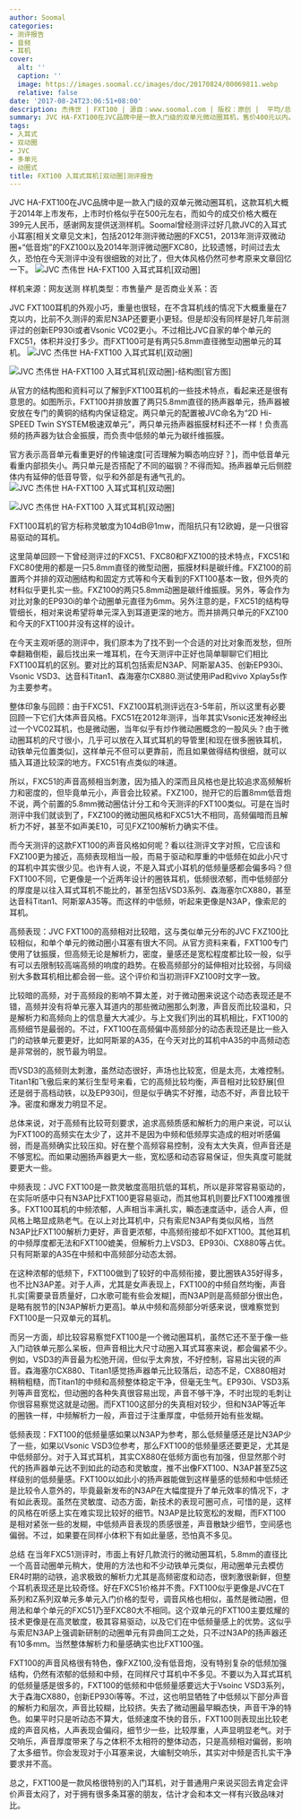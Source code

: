```yaml
---
author: Soomal
categories:
- 测评报告
- 音频
- 耳机
cover:
  alt: ''
  caption: ''
  image: https://images.soomal.cc/images/doc/20170824/00069811.webp
  relative: false
date: '2017-08-24T23:06:51+08:00'
description: 杰伟世 | FXT100 | 源自：www.soomal.com | 版权：原创 |  平均/总评分：08.50/68
summary: JVC HA-FXT100在JVC品牌中是一款入门级的双单元微动圈耳机，售价400元以内。我们曾在2012-2014年测评过JVC的三款微动圈耳机。而FXT100的双动圈则比较特别，两只扬声器分别负责高频和中低频，扬声器振膜材料不同……
tags:
- 入耳式
- 双动圈
- JVC
- 多单元
- 动圈式
title: FXT100 入耳式耳机[双动圈]测评报告
---
```


JVC HA-FXT100在JVC品牌中是一款入门级的双单元微动圈耳机，这款耳机大概于2014年上市发布，上市时价格似乎在500元左右，而如今的成交价格大概在399元人民币，感谢网友提供送测样机。Soomal曾经测评过好几款JVC的入耳式小耳塞[相关文章见文末]，包括2012年测评微动圈的FXC51，2013年测评双微动圈+“低音炮”的FXZ100以及2014年测评微动圈FXC80，比较遗憾，时间过去太久，恐怕在今天测评中没有很细致的对比了，但大体风格仍然可参考原来文章回忆一下。
![JVC 杰伟世 HA-FXT100 入耳式耳机[双动圈]](https://images.soomal.cc/images/doc/20170815/00069675.webp)





样机来源：网友送测
样机类型：市售量产
是否商业关系：否

JVC FXT100耳机的外观小巧，重量也很轻，在不含耳机线的情况下大概重量在7克以内，比前不久测评的索尼N3AP还要更小更轻。但是却没有同样是好几年前测评过的创新EP930i或者Vsonic VC02更小。不过相比JVC自家的单个单元的FXC51，体积并没打多少。而FXT100可是有两只5.8mm直径微型动圈单元的耳机。
![JVC 杰伟世 HA-FXT100 入耳式耳机[双动圈]](https://images.soomal.cc/images/doc/20170815/00069676.webp)




![JVC 杰伟世 HA-FXT100 入耳式耳机[双动圈]-结构图[官方图]](https://images.soomal.cc/images/doc/20170824/00069810.webp)




从官方的结构图和资料可以了解到FXT100耳机的一些技术特点，看起来还是很有意思的。如图所示，FXT100并排放置了两只5.8mm直径的扬声器单元，扬声器被安放在专门的黄铜的结构内保证稳定。两只单元的配置被JVC命名为“2D Hi-SPEED Twin SYSTEM极速双单元”，两只单元扬声器振膜材料还不一样！负责高频的扬声器为钛合金振膜，而负责中低频的单元为碳纤维振膜。

官方表示高音单元看重更好的传输速度[可否理解为瞬态响应好？]，而中低音单元看重内部损失小。两只单元是否搭配了不同的磁钢？不得而知。扬声器单元后侧腔体内有延伸的低音导管，似乎和外部是有通气孔的。
![JVC 杰伟世 HA-FXT100 入耳式耳机[双动圈]](https://images.soomal.cc/images/doc/20170815/00069678.webp)




![JVC 杰伟世 HA-FXT100 入耳式耳机[双动圈]](https://images.soomal.cc/images/doc/20170815/00069680.webp)




FXT100耳机的官方标称灵敏度为104dB@1mw，而阻抗只有12欧姆，是一只很容易驱动的耳机。

这里简单回顾一下曾经测评过的FXC51、FXC80和FXZ100的技术特点，FXC51和FXC80使用的都是一只5.8mm直径的微型动圈，振膜材料是碳纤维。FXZ100的前置两个并排的双动圈结构和固定方式等和今天看到的FXT100基本一致，但外壳的材料似乎更扎实一些。FXZ100的两只5.8mm动圈是碳纤维振膜。另外，等会作为对比对象的EP930i的单个动圈单元直径为6mm。另外注意的是，FXC51的结构导管细长，相对来说希望将单元深入到耳道更深的地方。而并排两只单元的FXZ100和今天的FXT100并没有这样的设计。

在今天主观听感的测评中，我们原本为了找不到一个合适的对比对象而发愁，但所幸翻箱倒柜，最后找出来一堆耳机，在今天测评中正好也简单聊聊它们相比FXT100耳机的区别。要对比的耳机包括索尼N3AP、阿斯翠A35、创新EP930i、Vsonic VSD3、达音科Titan1、森海塞尔CX880.测试使用iPad和vivo Xplay5s作为主要参考。

整体印象与回顾：由于FXC51、FXZ100耳机测评远在3-5年前，所以这里有必要回顾一下它们大体声音风格。FXC51在2012年测评，当年其实Vsonic还发神经出过一个VC02耳机，也是微动圈，当年似乎有炒作微动圈概念的一股风头？由于微动圈耳机的尺寸很小，几乎可以放在入耳式耳机的导管里[和现在很多圈铁耳机，动铁单元位置类似]，这样单元不但可以更靠前，而且如果做得结构很细，就可以插入耳道比较深的地方。FXC51有点类似的味道。

所以，FXC51的声音高频相当刺激，因为插入的深而且风格也是比较追求高频解析力和密度的，但毕竟单元小，声音会比较紧。FXZ100，抛开它的后置8mm低音炮不说，两个前置的5.8mm微动圈估计分工和今天测评的FXT100类似。可是在当时测评中我们就谈到了，FXZ100的微动圈风格和FXC51大不相同，高频偏暗而且解析力不好，甚至不如声美E10，可见FXZ100解析力确实不佳。

而今天测评的这款FXT100的声音风格如何呢？看以往测评文字对照，它应该和FXZ100更为接近，高频表现相当一般，而易于驱动和厚重的中低频在如此小尺寸的耳机中其实很少见。也许有人说，不是入耳式小耳机的低频量感都会偏多吗？但FXT100不同，它更像是一个近两年设计的圈铁耳机，低频很浓郁，而中低频部分的厚度是以往入耳式耳机不能比的，甚至包括VSD3系列、森海塞尔CX880，甚至达音科Titan1、阿斯翠A35等。而这样的中低频，听起来更像是N3AP，像索尼的耳机。

高频表现：JVC FXT100的高频相对比较暗，这与类似单元分布的JVC FXZ100比较相似，和单个单元的微动圈小耳塞有很大不同。从官方资料来看，FXT100专门使用了钛振膜，但高频无论是解析力，密度，量感还是宽松程度都比较一般，似乎有可以去限制较高端高频的响度的趋势。在极高频部分的延伸相对比较弱，与同级别大多数耳机相比都会弱一些。这个评价和当初测评FXZ100时文字一致。

比较暗的高频，对于高频段的影响不算太差，对于微动圈来说这个动态表现还是不错，高频并没有将单元塞入耳道内的那些微动圈那么刺激，声音反而比较温和，只是解析力和高频向上的信息量大大减少。与上文我们列出的耳机相比，FXT100的高频细节是最弱的。不过，FXT100在高频偏中高频部分的动态表现还是比一些入门的动铁单元要更好，比如阿斯翠的A35，在今天对比的耳机中A35的中高频动态是非常弱的，脱节最为明显。

而VSD3的高频则太刺激，虽然动态很好，声场也比较宽，但是太亮，太难控制。Titan1和飞傲后来的某衍生型号来看，它的高频比较均衡，声音相对比较舒展[但还是弱于高档动铁，以及EP930i]，但是似乎确实不好推，动态不好，声音比较干净。密度和爆发力明显不足。

总体来说，对于高频有比较苛刻要求，追求高频质感和解析力的用户来说，可以认为FXT100的高频实在太少了，这并不是因为中频和低频厚实造成的相对听感偏弱，而是高频确实比较压抑。好在整个高频容易控制，没有太大失真，但声音还是不够宽松。而如果动圈扬声器更大一些，宽松感和动态容易保证，但失真度可能就要更大一些。

中频表现：JVC FXT100是一款灵敏度高阻抗低的耳机，所以是非常容易驱动的，在实际听感中只有N3AP比FXT100更容易驱动，而其他耳机则要比FXT100难推很多。FXT100耳机的中频浓郁，人声相当丰满扎实，瞬态速度适中，适合人声，但风格上略显成熟老气。在以上对比耳机中，只有索尼N3AP有类似风格，当然N3AP比FXT100解析力更好，声音更浓郁，中高频衔接却不如FXT100。其他耳机的中频厚度都无法和FXT100媲美，但解析力上VSD3、EP930i、CX880等占优。只有阿斯翠的A35在中频和中高频部分动态太弱。

在这种浓郁的低频下，FXT100做到了较好的中高频衔接，要比圈铁A35好得多，也不比N3AP差。对于人声，尤其是女声表现上，FXT100的中频自然均衡，声音扎实[需要录音质量好，口水歌可能有些会发糊]，而N3AP则是高频部分很出色，是略有脱节的[N3AP解析力更高]。单从中频和高频部分听感来说，很难察觉到FXT100是一只双单元的耳机。

而另一方面，却比较容易察觉FXT100是一个微动圈耳机，虽然它还不至于像一些入门动铁单元那么呆板，但声音相比大尺寸动圈入耳式耳塞来说，都会偏紧不少。例如，VSD3的声音最为松弛开阔，但似乎太奔放，不好控制，容易出尖锐的声音。森海塞尔CX880、Titan1感觉扬声器单元比较落后，动态不足，CX880相对稍稍粗糙，而Titan1的中频和高频整体稳定干净，但毫无生气。EP930i、VSD3系列等声音宽松，但动圈的各种失真很容易出现，声音不够干净，不时出现的毛刺让你很容易察觉这就是动圈。而FXT100这部分的失真相对较少，但和N3AP等近年的圈铁一样，中频解析力一般，声音过于注重厚度，中低频开始有些发糊。

低频表现：FXT100的低频量感如果以N3AP为参考，那么低频量感还是比N3AP少了一些，如果以Vsonic VSD3位参考，那么FXT100的低频量感还要更足，尤其是中低频部分。对于入耳式耳机，其实CX880在低频方面也有加强，但显然那个时代的扬声器单元达不到如此的动态和灵敏度，推不出像FXT100、N3AP甚至Z5这样级别的低频量感。FXT100以如此小的扬声器能做到这样量感的低频和中低频还是比较令人意外的，毕竟最新发布的N3AP在大幅度提升了单元效率的情况下，才有如此表现。虽然在灵敏度、动态方面，新技术的表现可圈可点，可惜的是，这样的风格在听感上实在难实现比较好的细节。N3AP是比较宽松的发糊，而FXT100是相对紧张一些的发糊，中低频声音表现的质感很差，声音散缺少细节，空间感也偏弱。不过，如果要在同样小体积下有如此量感，恐怕真不多见。

总结
在当年FXC51测评时，市面上有好几款流行的微动圈耳机，5.8mm的直径比一个高音动圈单元稍大，使用的方法也和不少动铁单元类似，用动圈单元去模仿ER4时期的动铁，追求极致的解析力尤其是高频密度和动态，很刺激很新鲜，但整个耳机表现还是比较奇怪。好在FXC51价格并不贵。FXT100似乎更像是JVC在T系列和Z系列双单元多单元入门价格的型号，调音风格也相似，虽然是微动圈，但用法和单个单元的FXC51乃至FXC80大不相同。这个双单元的FXT100主要炫耀的技术更像是在高灵敏度，极其容易驱动，以及它们在中低频量感上的优势。这似乎与索尼N3AP上强调新研制的动圈单元有异曲同工之处，只不过N3AP的扬声器还有10多mm。当然整体解析力和量感确实也比FXT100强。

FXT100的声音风格很有特色，像FXZ100,没有低音炮，没有特别复杂的低频加强结构，仍然有浓郁的低频和中频，在同样尺寸耳机中不多见。不要以为入耳式耳机的低频量感是很多的，FXT100的低频和中低频量感要远大于Vsoinc VSD3系列，大于森海CX880，创新EP930i等等。不过，这也明显牺牲了中低频以下部分声音的解析力和层次，声音比较糊，比较挤。失去了微动圈最早瞬态快，声音干净的特色。如果平时只是听动态不算大，低频速度不快的音乐，FXT100则表现出比较老成的声音风格，人声表现会偏闷，细节少一些，比较厚重，人声显明显老气。对于交响乐，声音厚度带来了与之体积不太相符的整体动态，只是高频相对偏弱，影响了太多细节。你会发现对于小耳塞来说，大编制交响乐，其实对中频是否扎实干净要求并不高。

总之，FXT100是一款风格很特别的入门耳机，对于普通用户来说买回去肯定会评价声音太闷了，对于拥有很多条耳塞的朋友，估计才会和本文一样有兴致品味对比。